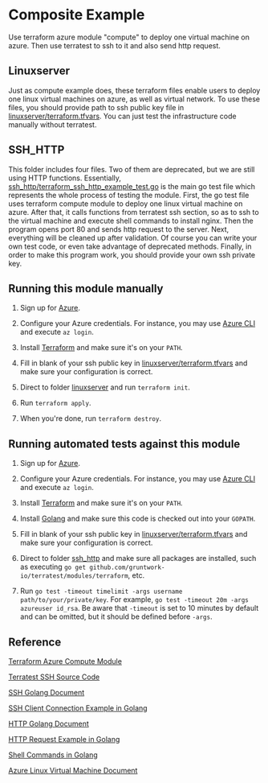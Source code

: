# Composite Example

Use terraform azure module "compute" to deploy one virtual machine on azure. Then use terratest to ssh to it and also send http request.

## Linuxserver

Just as compute example does, these terraform files enable users to deploy one linux virtual machines on azure, as well as virtual network. To use these files, you should provide path to ssh public key file in [linuxserver/terraform.tfvars](/composite/linuxserver/terraform.tfvars). You can just test the infrastructure code manually without terratest.

## SSH_HTTP

This folder includes four files. Two of them are deprecated, but we are still using HTTP functions. Essentially, [ssh_http/terraform_ssh_http_example_test.go](/composite/ssh_http/terraform_ssh_http_example_test.go) is the main go test file which represents the whole process of testing the module. First, the go test file uses terraform compute module to deploy one linux virtual machine on azure. After that, it calls functions from terratest ssh section, so as to ssh to the virtual machine and execute shell commands to install nginx. Then the program opens port 80 and sends http request to the server. Next, everything will be cleaned up after validation. Of course you can write your own test code, or even take advantage of deprecated methods. Finally, in order to make this program work, you should provide your own ssh private key.

## Running this module manually

1. Sign up for [Azure](https://portal.azure.com/).

1. Configure your Azure credentials. For instance, you may use [Azure CLI](https://docs.microsoft.com/en-us/cli/azure/install-azure-cli) and execute `az login`.

1. Install [Terraform](https://www.terraform.io/) and make sure it's on your `PATH`.

1. Fill in blank of your ssh public key in [linuxserver/terraform.tfvars](/composite/linuxserver/terraform.tfvars) and make sure your configuration is correct.

1. Direct to folder [linuxserver](/composite/linuxserver) and run `terraform init`.

1. Run `terraform apply`.

1. When you're done, run `terraform destroy`.

## Running automated tests against this module

1. Sign up for [Azure](https://portal.azure.com/).

1. Configure your Azure credentials. For instance, you may use [Azure CLI](https://docs.microsoft.com/en-us/cli/azure/install-azure-cli) and execute `az login`.

1. Install [Terraform](https://www.terraform.io/) and make sure it's on your `PATH`.

1. Install [Golang](https://golang.org/) and make sure this code is checked out into your `GOPATH`.

1. Fill in blank of your ssh public key in [linuxserver/terraform.tfvars](/composite/linuxserver/terraform.tfvars) and make sure your configuration is correct.

1. Direct to folder [ssh_http](/composite/ssh_http) and make sure all packages are installed, such as executing `go get github.com/gruntwork-io/terratest/modules/terraform`, etc.

1. Run `go test -timeout timelimit -args username path/to/your/private/key`. For example, `go test -timeout 20m -args azureuser id_rsa`. Be aware that `-timeout` is set to 10 minutes by default and can be omitted, but it should be defined before `-args`.

## Reference

[Terraform Azure Compute Module](https://registry.terraform.io/modules/Azure/compute/azurerm/)

[Terratest SSH Source Code](https://github.com/gruntwork-io/terratest/blob/master/test/terraform_ssh_example_test.go)

[SSH Golang Document](https://godoc.org/golang.org/x/crypto/ssh)

[SSH Client Connection Example in Golang](http://blog.ralch.com/tutorial/golang-ssh-connection/)

[HTTP Golang Document](https://golang.org/pkg/net/http/)

[HTTP Request Example in Golang](https://gist.github.com/ijt/950790/fca88967337b9371bb6f7155f3304b3ccbf3946f)

[Shell Commands in Golang](https://nathanleclaire.com/blog/2014/12/29/shelled-out-commands-in-golang/)

[Azure Linux Virtual Machine Document](https://docs.microsoft.com/en-us/azure/virtual-machines/linux/)